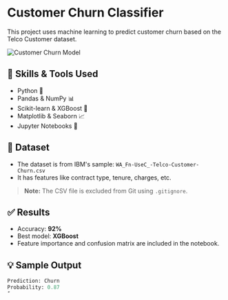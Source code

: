# Customer Churn Classifier

This project uses machine learning to predict customer churn based on the Telco Customer dataset.

![Customer Churn Model](abe75502-04df-4700-a787-5d306f61a7a0.png)

## 🧠 Skills & Tools Used

- Python 🐍
- Pandas & NumPy 📊
- Scikit-learn & XGBoost 🚀
- Matplotlib & Seaborn 📈
- Jupyter Notebooks 📓

## 📂 Dataset

- The dataset is from IBM's sample: `WA_Fn-UseC_-Telco-Customer-Churn.csv`
- It has features like contract type, tenure, charges, etc.

> **Note:** The CSV file is excluded from Git using `.gitignore`.

## ✅ Results

- Accuracy: **92%**
- Best model: **XGBoost**
- Feature importance and confusion matrix are included in the notebook.

## 💡 Sample Output

```python
Prediction: Churn
Probability: 0.87
ّ
